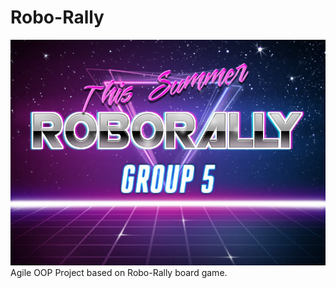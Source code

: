 # Robo-Rally
![RoboRally](src/main/resources/roborally/welcome.png)
Agile OOP Project based on Robo-Rally board game.
